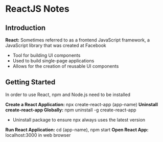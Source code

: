 # ReactJS Notes

## Introduction
**React:** Sometimes referred to as a frontend JavaScript framework, a JavaScript library that was created at Facebook
* Tool for building UI components
* Used to build single-page applications
* Allows for the creation of reusable UI components

## Getting Started
In order to use React, npm and Node.js need to be installed

**Create a React Application:** npx create-react-app (app-name)
**Uninstall create-react-app Globally:** npm uninstall -g create-react-app
* Uninstall package to ensure npx always uses the latest version

**Run React Application:** cd (app-name), npm start
**Open React App:** localhost:3000 in web browser



